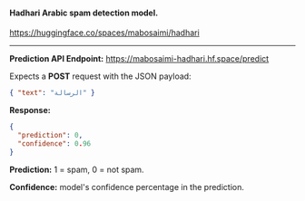 #### Hadhari Arabic spam detection model.

https://huggingface.co/spaces/mabosaimi/hadhari

---
**Prediction API Endpoint:** https://mabosaimi-hadhari.hf.space/predict

Expects a **POST** request with the JSON payload:
```json
{ "text": "الرسالة" }
```

**Response:**
```json
{
  "prediction": 0,
  "confidence": 0.96
}
```
**Prediction:** 1 = spam, 0 = not spam.

**Confidence:** model's confidence percentage in the prediction.
